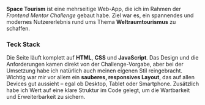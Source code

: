 **Space Tourism** ist eine mehrseitige Web-App, die ich im Rahmen der _Frontend Mentor Challenge_ gebaut habe. Ziel war es, ein spannendes und modernes Nutzererlebnis rund ums Thema **Weltraumtourismus** zu schaffen.

### Teck Stack

Die Seite läuft komplett auf **HTML**, **CSS** und **JavaScript**. Das Design und die Anforderungen kamen direkt von der Challenge-Vorgabe, aber bei der Umsetzung habe ich natürlich auch meinen eigenen Stil reingebracht.  
Wichtig war mir vor allem ein **sauberes, responsives Layout**, das auf allen Devices gut aussieht – egal ob Desktop, Tablet oder Smartphone. Zusätzlich habe ich Wert auf eine klare Struktur im Code gelegt, um die Wartbarkeit und Erweiterbarkeit zu sichern.
